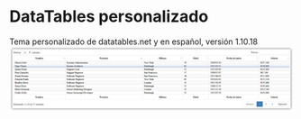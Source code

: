# DataTables personalizado
Tema personalizado de datatables.net y en español, versión 1.10.18
[![Logo](/Custom-DataTables-1.10.18.png)](https://raw.githubusercontent.com/jeijei4/DataTablesPersonalizado/master/Custom-DataTables-1.10.18.png)
